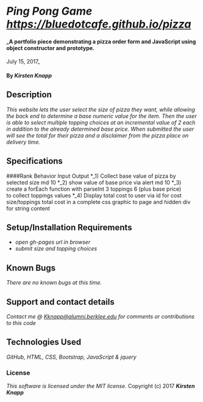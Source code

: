 # _Ping Pong Game   https://bluedotcafe.github.io/pizza_

#### _A portfolio piece demonstrating a pizza order form and JavaScript using object constructor and prototype.
July 15, 2017_

#### By _**Kirsten Knapp**_

## Description

_This website lets the user select the size of pizza they want, while allowing the back end to determine a base
numeric value for the item. Then the user is able to select multiple topping choices at an incremental value of
2 each in addition to the already determined base price. When submitted the user will see the total for their
pizza and a disclaimer from the pizza place on delivery time._

## Specifications

####Rank       Behavior                           Input           Output
*_1) Collect base value of pizza by selected size  md               10
*_2) show value of base price via alert            md               10
*_3) create a forEach function with parseInt       3 toppings        6 (plus base price)         
    to collect toppings values
*_4) Display total cost to user via id for cost     size/toppings    total cost in a complete css graphic to page
    and hidden div for string content


## Setup/Installation Requirements

* _open gh-pages url in browser_
* _submit size and topping choices_


## Known Bugs

_There are no known bugs at this time._
## Support and contact details

_Contact me @ Kknapp@alumni.berklee.edu for comments or contributions to this code_

## Technologies Used

_GitHub, HTML, CSS, Bootstrap, JavaScript & jquery_
### License

*This software is licensed under the MIT license.*
Copyright (c) 2017 **_Kirsten Knapp_**
